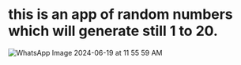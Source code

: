 # this is an app of random numbers which will generate still 1 to 20.

![WhatsApp Image 2024-06-19 at 11 55 59 AM](https://github.com/pranitajagtap25/randomnumber_app/assets/136250734/b56b3517-aa48-4998-8d4e-260f71224309)
